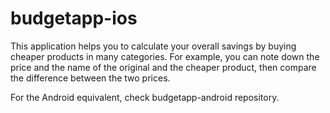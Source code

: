 # budgetapp-ios

This application helps you to calculate your overall savings by buying cheaper products in many categories.
For example, you can note down the price and the name of the original and the cheaper product, then compare the difference between the two prices.

For the Android equivalent, check budgetapp-android repository.
